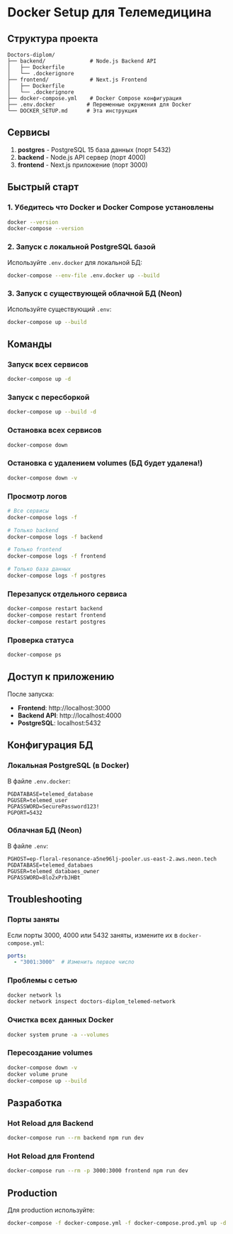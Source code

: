 # Docker Setup для Телемедицина

## Структура проекта

```
Doctors-diplom/
├── backend/              # Node.js Backend API
│   ├── Dockerfile
│   └── .dockerignore
├── frontend/             # Next.js Frontend
│   ├── Dockerfile
│   └── .dockerignore
├── docker-compose.yml    # Docker Compose конфигурация
├── .env.docker          # Переменные окружения для Docker
└── DOCKER_SETUP.md      # Эта инструкция
```

## Сервисы

1. **postgres** - PostgreSQL 15 база данных (порт 5432)
2. **backend** - Node.js API сервер (порт 4000)
3. **frontend** - Next.js приложение (порт 3000)

## Быстрый старт

### 1. Убедитесь что Docker и Docker Compose установлены

```bash
docker --version
docker-compose --version
```

### 2. Запуск с локальной PostgreSQL базой

Используйте `.env.docker` для локальной БД:

```bash
docker-compose --env-file .env.docker up --build
```

### 3. Запуск с существующей облачной БД (Neon)

Используйте существующий `.env`:

```bash
docker-compose up --build
```

## Команды

### Запуск всех сервисов
```bash
docker-compose up -d
```

### Запуск с пересборкой
```bash
docker-compose up --build -d
```

### Остановка всех сервисов
```bash
docker-compose down
```

### Остановка с удалением volumes (БД будет удалена!)
```bash
docker-compose down -v
```

### Просмотр логов
```bash
# Все сервисы
docker-compose logs -f

# Только backend
docker-compose logs -f backend

# Только frontend
docker-compose logs -f frontend

# Только база данных
docker-compose logs -f postgres
```

### Перезапуск отдельного сервиса
```bash
docker-compose restart backend
docker-compose restart frontend
docker-compose restart postgres
```

### Проверка статуса
```bash
docker-compose ps
```

## Доступ к приложению

После запуска:
- **Frontend**: http://localhost:3000
- **Backend API**: http://localhost:4000
- **PostgreSQL**: localhost:5432

## Конфигурация БД

### Локальная PostgreSQL (в Docker)

В файле `.env.docker`:
```env
PGDATABASE=telemed_database
PGUSER=telemed_user
PGPASSWORD=SecurePassword123!
PGPORT=5432
```

### Облачная БД (Neon)

В файле `.env`:
```env
PGHOST=ep-floral-resonance-a5ne96lj-pooler.us-east-2.aws.neon.tech
PGDATABASE=telemed_databaes
PGUSER=telemed_databaes_owner
PGPASSWORD=8lo2xPrbJHBt
```

## Troubleshooting

### Порты заняты
Если порты 3000, 4000 или 5432 заняты, измените их в `docker-compose.yml`:
```yaml
ports:
  - "3001:3000"  # Изменить первое число
```

### Проблемы с сетью
```bash
docker network ls
docker network inspect doctors-diplom_telemed-network
```

### Очистка всех данных Docker
```bash
docker system prune -a --volumes
```

### Пересоздание volumes
```bash
docker-compose down -v
docker volume prune
docker-compose up --build
```

## Разработка

### Hot Reload для Backend
```bash
docker-compose run --rm backend npm run dev
```

### Hot Reload для Frontend
```bash
docker-compose run --rm -p 3000:3000 frontend npm run dev
```

## Production

Для production используйте:
```bash
docker-compose -f docker-compose.yml -f docker-compose.prod.yml up -d
```

